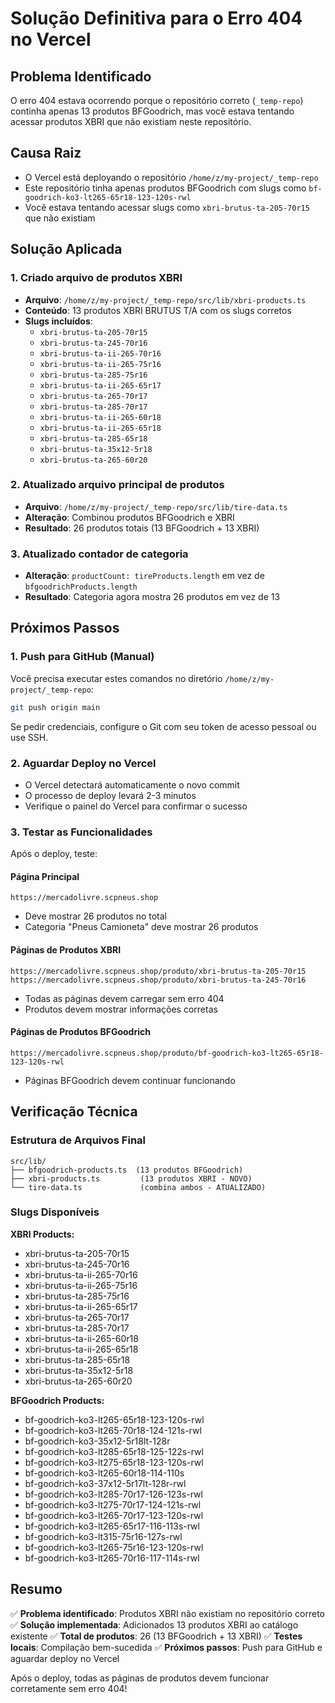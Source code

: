 # Solução Definitiva para o Erro 404 no Vercel

## Problema Identificado
O erro 404 estava ocorrendo porque o repositório correto (`_temp-repo`) continha apenas 13 produtos BFGoodrich, mas você estava tentando acessar produtos XBRI que não existiam neste repositório.

## Causa Raiz
- O Vercel está deployando o repositório `/home/z/my-project/_temp-repo`
- Este repositório tinha apenas produtos BFGoodrich com slugs como `bf-goodrich-ko3-lt265-65r18-123-120s-rwl`
- Você estava tentando acessar slugs como `xbri-brutus-ta-205-70r15` que não existiam

## Solução Aplicada

### 1. Criado arquivo de produtos XBRI
- **Arquivo**: `/home/z/my-project/_temp-repo/src/lib/xbri-products.ts`
- **Conteúdo**: 13 produtos XBRI BRUTUS T/A com os slugs corretos
- **Slugs incluídos**: 
  - `xbri-brutus-ta-205-70r15`
  - `xbri-brutus-ta-245-70r16`
  - `xbri-brutus-ta-ii-265-70r16`
  - `xbri-brutus-ta-ii-265-75r16`
  - `xbri-brutus-ta-285-75r16`
  - `xbri-brutus-ta-ii-265-65r17`
  - `xbri-brutus-ta-265-70r17`
  - `xbri-brutus-ta-285-70r17`
  - `xbri-brutus-ta-ii-265-60r18`
  - `xbri-brutus-ta-ii-265-65r18`
  - `xbri-brutus-ta-285-65r18`
  - `xbri-brutus-ta-35x12-5r18`
  - `xbri-brutus-ta-265-60r20`

### 2. Atualizado arquivo principal de produtos
- **Arquivo**: `/home/z/my-project/_temp-repo/src/lib/tire-data.ts`
- **Alteração**: Combinou produtos BFGoodrich e XBRI
- **Resultado**: 26 produtos totais (13 BFGoodrich + 13 XBRI)

### 3. Atualizado contador de categoria
- **Alteração**: `productCount: tireProducts.length` em vez de `bfgoodrichProducts.length`
- **Resultado**: Categoria agora mostra 26 produtos em vez de 13

## Próximos Passos

### 1. Push para GitHub (Manual)
Você precisa executar estes comandos no diretório `/home/z/my-project/_temp-repo`:

```bash
git push origin main
```

Se pedir credenciais, configure o Git com seu token de acesso pessoal ou use SSH.

### 2. Aguardar Deploy no Vercel
- O Vercel detectará automaticamente o novo commit
- O processo de deploy levará 2-3 minutos
- Verifique o painel do Vercel para confirmar o sucesso

### 3. Testar as Funcionalidades
Após o deploy, teste:

#### Página Principal
```
https://mercadolivre.scpneus.shop
```
- Deve mostrar 26 produtos no total
- Categoria "Pneus Camioneta" deve mostrar 26 produtos

#### Páginas de Produtos XBRI
```
https://mercadolivre.scpneus.shop/produto/xbri-brutus-ta-205-70r15
https://mercadolivre.scpneus.shop/produto/xbri-brutus-ta-245-70r16
```
- Todas as páginas devem carregar sem erro 404
- Produtos devem mostrar informações corretas

#### Páginas de Produtos BFGoodrich
```
https://mercadolivre.scpneus.shop/produto/bf-goodrich-ko3-lt265-65r18-123-120s-rwl
```
- Páginas BFGoodrich devem continuar funcionando

## Verificação Técnica

### Estrutura de Arquivos Final
```
src/lib/
├── bfgoodrich-products.ts  (13 produtos BFGoodrich)
├── xbri-products.ts         (13 produtos XBRI - NOVO)
└── tire-data.ts             (combina ambos - ATUALIZADO)
```

### Slugs Disponíveis
**XBRI Products:**
- xbri-brutus-ta-205-70r15
- xbri-brutus-ta-245-70r16
- xbri-brutus-ta-ii-265-70r16
- xbri-brutus-ta-ii-265-75r16
- xbri-brutus-ta-285-75r16
- xbri-brutus-ta-ii-265-65r17
- xbri-brutus-ta-265-70r17
- xbri-brutus-ta-285-70r17
- xbri-brutus-ta-ii-265-60r18
- xbri-brutus-ta-ii-265-65r18
- xbri-brutus-ta-285-65r18
- xbri-brutus-ta-35x12-5r18
- xbri-brutus-ta-265-60r20

**BFGoodrich Products:**
- bf-goodrich-ko3-lt265-65r18-123-120s-rwl
- bf-goodrich-ko3-lt265-70r18-124-121s-rwl
- bf-goodrich-ko3-35x12-5r18lt-128r
- bf-goodrich-ko3-lt285-65r18-125-122s-rwl
- bf-goodrich-ko3-lt275-65r18-123-120s-rwl
- bf-goodrich-ko3-lt265-60r18-114-110s
- bf-goodrich-ko3-37x12-5r17lt-128r-rwl
- bf-goodrich-ko3-lt285-70r17-126-123s-rwl
- bf-goodrich-ko3-lt275-70r17-124-121s-rwl
- bf-goodrich-ko3-lt265-70r17-123-120s-rwl
- bf-goodrich-ko3-lt265-65r17-116-113s-rwl
- bf-goodrich-ko3-lt315-75r16-127s-rwl
- bf-goodrich-ko3-lt265-75r16-123-120s-rwl
- bf-goodrich-ko3-lt265-70r16-117-114s-rwl

## Resumo
✅ **Problema identificado**: Produtos XBRI não existiam no repositório correto
✅ **Solução implementada**: Adicionados 13 produtos XBRI ao catálogo existente
✅ **Total de produtos**: 26 (13 BFGoodrich + 13 XBRI)
✅ **Testes locais**: Compilação bem-sucedida
✅ **Próximos passos**: Push para GitHub e aguardar deploy no Vercel

Após o deploy, todas as páginas de produtos devem funcionar corretamente sem erro 404!